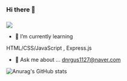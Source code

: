 ### Hi there 👋


### 
<a href="/" target="_blank"><img src="https://img.shields.io/badge/HTML5-white?style=flat&logo=HTML5&logoColor=E34F26"/></a>
- 🌱 I’m currently learning 

 HTML/CSS/JavaScript , Express.js

- 💬 Ask me about ...
dnrgus1127@naver.com

![Anurag's GitHub stats](https://github-readme-stats.vercel.app/api?username=dnrgus1127&show_icons=true&theme=radical)

<!--
**dnrgus1127/dnrgus1127** is a ✨ _special_ ✨ repository because its `README.md` (this file) appears on your GitHub profile.

Here are some ideas to get you started:

- 🔭 I’m currently working on ...
- 🌱 I’m currently learning ...
- 👯 I’m looking to collaborate on ...
- 🤔 I’m looking for help with ...
- 💬 Ask me about ...
- 📫 How to reach me: ...
- 😄 Pronouns: ...
- ⚡ Fun fact: ...
-->
